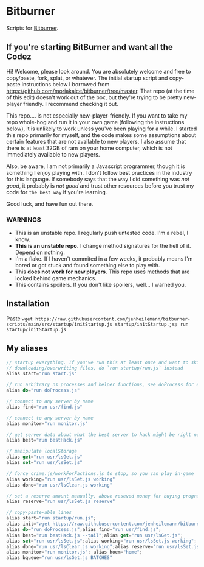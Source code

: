 # Bitburner
Scripts for [Bitburner](https://danielyxie.github.io/bitburner/).

## If you're starting BitBurner and want all the Codez

Hi! Welcome, please look around. You are absolutely welcome and free to copy/paste, fork, splat, or whatever. The initial startup script and copy-paste instructions below I borrowed from https://github.com/moriakaice/bitburner/tree/master. That repo (at the time of this edit) doesn't work out of the box, but they're trying to be pretty new-player friendly. I recommend checking it out.

This repo.... is not especially new-player-friendly. If you want to take my repo whole-hog and run it in your own game (following the instructions below), it is unlikely to work unless you've been playing for a while. I started this repo primarily for myself, and the code makes some assumptions about certain features that are not available to new players. I also assume that there is at least 32GB of ram on your home computer, which is not immediately available to new players.

Also, be aware, I am not primarily a Javascript programmer, though it is something I enjoy playing with. I don't follow best practices in the industry for this language. If somebody says that the way I did something was *not good*, it probably is *not good* and trust other resources before you trust my code for `the best way` if you're learning.

Good luck, and have fun out there.

### WARNINGS

* This is an unstable repo. I regularly push untested code. I'm a rebel, I know.
* **This is an unstable repo.** I change method signatures for the hell of it. Depend on nothing.
* I'm a flake. If I haven't commited in a few weeks, it probably means I'm bored or got stuck and found something else to play with.
* This **does not work for new players**. This repo uses methods that are locked behind game mechanics.
* This contains spoilers. If you don't like spoilers, well... I warned you.

## Installation

Paste `wget https://raw.githubusercontent.com/jenheilemann/bitburner-scripts/main/src/startup/initStartup.js startup/initStartup.js; run startup/initStartup.js`

## My aliases

```js
// startup everything. If you've run this at least once and want to skip
// downloading/overwriting files, do `run startup/run.js` instead
alias start="run start.js"

// run arbitrary ns processes and helper functions, see doProcess for examples
alias do="run doProcess.js"

// connect to any server by name
alias find="run usr/find.js"

// connect to any server by name
alias monitor="run monitor.js"

// get server data about what the best server to hack might be right now
alias best="run bestHack.js"

// manipulate localStorage
alias get="run usr/lsGet.js"
alias set="run usr/lsSet.js"

// force crime.js/workForFactions.js to stop, so you can play in-game
alias working="run usr/lsSet.js working"
alias done="run usr/lsClear.js working"

// set a reserve amount manually, above reseved money for buying programs
alias reserve="run usr/lsSet.js reserve"

// copy-paste-able lines
alias start="run startup/run.js";
alias init="wget https://raw.githubusercontent.com/jenheilemann/bitburner-scripts/main/src/startup/initStartup.js startup/initStartup.js; run startup/initStartup.js";
alias do="run doProcess.js";alias find="run usr/find.js";
alias best="run bestHack.js --tail";alias get="run usr/lsGet.js";
alias set="run usr/lsSet.js";alias working="run usr/lsSet.js working";
alias done="run usr/lsClear.js working";alias reserve="run usr/lsSet.js reserve";
alias monitor="run monitor.js"; alias hoem="home";
alias bqueue="run usr/lsGet.js BATCHES"
```
